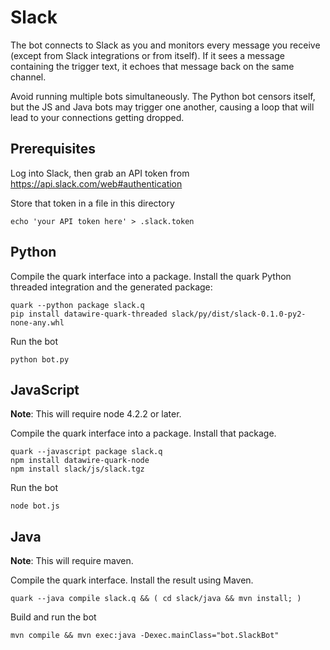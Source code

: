 # Slack

The bot connects to Slack as you and monitors every message you
receive (except from Slack integrations or from itself). If it sees a
message containing the trigger text, it echoes that message back on
the same channel.

Avoid running multiple bots simultaneously. The Python bot censors
itself, but the JS and Java bots may trigger one another, causing a
loop that will lead to your connections getting dropped.


## Prerequisites

Log into Slack, then grab an API token from https://api.slack.com/web#authentication

Store that token in a file in this directory

    echo 'your API token here' > .slack.token


## Python

Compile the quark interface into a package. Install the quark Python threaded
integration and the generated package:

    quark --python package slack.q
    pip install datawire-quark-threaded slack/py/dist/slack-0.1.0-py2-none-any.whl

Run the bot

    python bot.py


## JavaScript

**Note**: This will require node 4.2.2 or later.

Compile the quark interface into a package. Install that package.

    quark --javascript package slack.q
    npm install datawire-quark-node
    npm install slack/js/slack.tgz

Run the bot

    node bot.js


## Java

**Note**: This will require maven.

Compile the quark interface. Install the result using Maven.

    quark --java compile slack.q && ( cd slack/java && mvn install; )


Build and run the bot

    mvn compile && mvn exec:java -Dexec.mainClass="bot.SlackBot"
